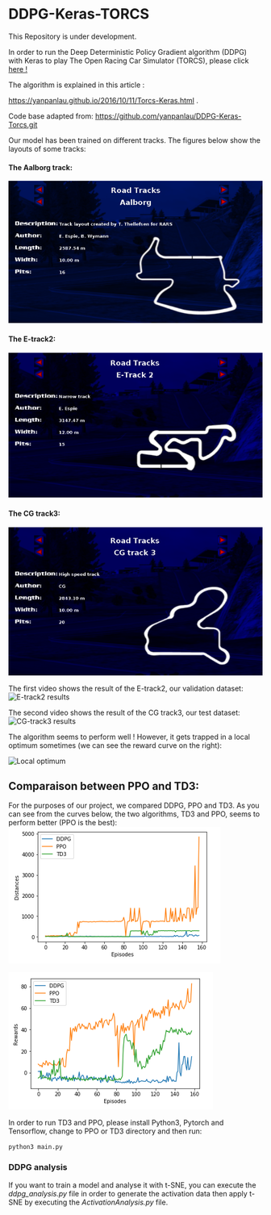 # DDPG-Keras-TORCS

This Repository is under development.

In order to run the Deep Deterministic Policy Gradient algorithm (DDPG) with Keras to play The Open Racing Car Simulator (TORCS), please click [here !](https://github.com/WissamAKRETCHE/DDPG-Keras-TORCS/blob/master/installation.md)

The algorithm is explained in this article :

https://yanpanlau.github.io/2016/10/11/Torcs-Keras.html .

Code base adapted from: https://github.com/yanpanlau/DDPG-Keras-Torcs.git

Our model has been trained on different tracks. The figures below show the layouts of some tracks:

#### The Aalborg track:
![Aalborg track](/images/Aalborg.png)

#### The E-track2:
![E-track2](/images/Etrack2_layout.png)

#### The CG track3:
![CG track3](/images/cgtrack3.png)

The first video shows the result of the E-track2, our validation dataset:
![E-track2 results](/images/E-track.gif)

The second video shows the result of the CG track3, our test dataset:
![CG-track3 results](/images/CG-track.gif)


The algorithm seems to perform well ! However, it gets trapped in a local optimum sometimes (we can see the reward curve on the right):

![Local optimum](local_optimum.gif)

## Comparaison between PPO and TD3:
For the purposes of our project, we compared DDPG, PPO and TD3. As you can see from the curves below, the two algorithms, TD3 and PPO, seems to perform better (PPO is the best):
![DDPG_vs_TD3_vs_PPO_distances](/images/distances.png)

![DDPG_vs_TD3_vs_PPO_rewards](/images/rewards.png)

In order to run TD3 and PPO, please install Python3, Pytorch and Tensorflow, change to PPO or TD3 directory and then run:
```
python3 main.py
```
### DDPG analysis

If you want to train a model and analyse it with t-SNE, you can execute the *ddpg_analysis.py* file in order to generate the activation data then apply t-SNE by executing the *ActivationAnalysis.py* file.


